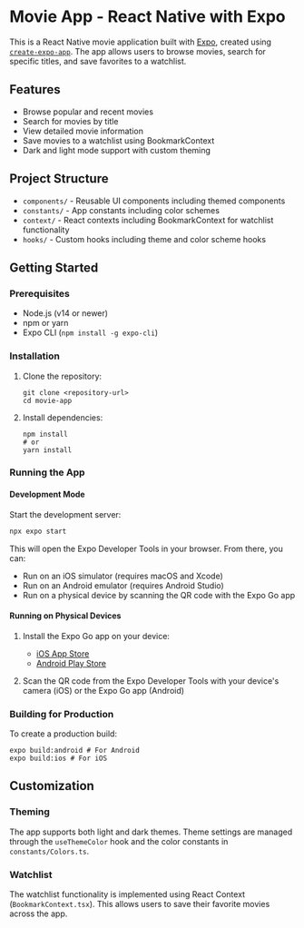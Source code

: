 # Movie App - React Native with Expo

This is a React Native movie application built with [Expo](https://expo.dev), created using [`create-expo-app`](https://www.npmjs.com/package/create-expo-app). The app allows users to browse movies, search for specific titles, and save favorites to a watchlist.

## Features

- Browse popular and recent movies
- Search for movies by title
- View detailed movie information
- Save movies to a watchlist using BookmarkContext
- Dark and light mode support with custom theming

## Project Structure

- `components/` - Reusable UI components including themed components
- `constants/` - App constants including color schemes
- `context/` - React contexts including BookmarkContext for watchlist functionality
- `hooks/` - Custom hooks including theme and color scheme hooks

## Getting Started

### Prerequisites

- Node.js (v14 or newer)
- npm or yarn
- Expo CLI (`npm install -g expo-cli`)

### Installation

1. Clone the repository:
   ```
   git clone <repository-url>
   cd movie-app
   ```

2. Install dependencies:
   ```
   npm install
   # or
   yarn install
   ```

### Running the App

#### Development Mode

Start the development server:
```bash
npx expo start
```

This will open the Expo Developer Tools in your browser. From there, you can:
- Run on an iOS simulator (requires macOS and Xcode)
- Run on an Android emulator (requires Android Studio)
- Run on a physical device by scanning the QR code with the Expo Go app

#### Running on Physical Devices

1. Install the Expo Go app on your device:
   - [iOS App Store](https://apps.apple.com/app/expo-go/id982107779)
   - [Android Play Store](https://play.google.com/store/apps/details?id=host.exp.exponent)

2. Scan the QR code from the Expo Developer Tools with your device's camera (iOS) or the Expo Go app (Android)

### Building for Production

To create a production build:
```
expo build:android # For Android
expo build:ios # For iOS
```
## Customization

### Theming

The app supports both light and dark themes. Theme settings are managed through the `useThemeColor` hook and the color constants in `constants/Colors.ts`.

### Watchlist

The watchlist functionality is implemented using React Context (`BookmarkContext.tsx`). This allows users to save their favorite movies across the app.

